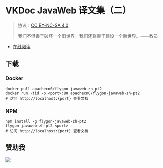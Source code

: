 # VKDoc JavaWeb 译文集（二）

> 协议：[CC BY-NC-SA 4.0](http://creativecommons.org/licenses/by-nc-sa/4.0/)
> 
> 我们不但善于破坏一个旧世界，我们还将善于建设一个新世界。——教员

* [在线阅读](https://javaweb2.flygon.net)
## 下载

### Docker

```
docker pull apachecn0/flygon-javaweb-zh-pt2
docker run -tid -p <port>:80 apachecn0/flygon-javaweb-zh-pt2
# 访问 http://localhost:{port} 查看文档
```

### NPM

```
npm install -g flygon-javaweb-zh-pt2
flygon-javaweb-zh-pt2 <port>
# 访问 http://localhost:{port} 查看文档
```

## 赞助我

![](https://img-blog.csdnimg.cn/20200112005920729.png)
